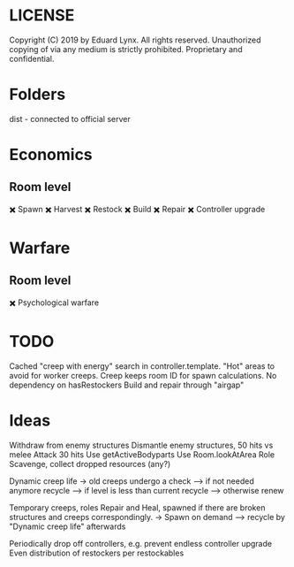 # LICENSE
Copyright (C) 2019 by Eduard Lynx.
All rights reserved.
Unauthorized copying of via any medium is strictly prohibited.
Proprietary and confidential.

# Folders
dist - connected to official server

# Economics
## Room level
✖️ Spawn
✖️ Harvest
✖️ Restock
✖️ Build
✖️ Repair
✖️ Controller upgrade

# Warfare
## Room level
✖️ Psychological warfare

# TODO
Cached "creep with energy" search in controller.template.
"Hot" areas to avoid for worker creeps.
Creep keeps room ID for spawn calculations.
No dependency on hasRestockers
Build and repair through "airgap"

# Ideas
Withdraw from enemy structures
Dismantle enemy structures, 50 hits vs melee Attack 30 hits
Use getActiveBodyparts
Use Room.lookAtArea
Role Scavenge, collect dropped resources (any?)

Dynamic creep life
-> old creeps undergo a check
--> if not needed anymore recycle
--> if level is less than current recycle
--> otherwise renew

Temporary creeps, roles Repair and Heal, spawned if there are broken structures and creeps correspondingly.
-> Spawn on demand
--> recycle by "Dynamic creep life" afterwards

Periodically drop off controllers, e.g. prevent endless controller upgrade
Even distribution of restockers per restockables
